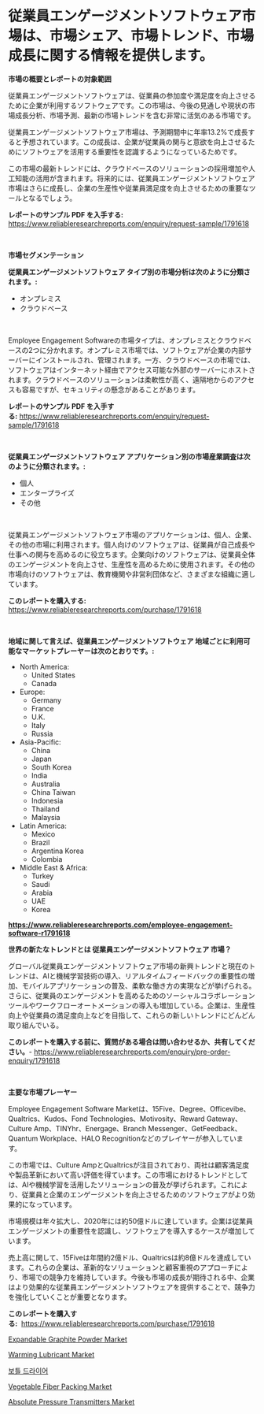 <p><h1>従業員エンゲージメントソフトウェア市場は、市場シェア、市場トレンド、市場成長に関する情報を提供します。</h1></p><p><strong>市場の概要とレポートの対象範囲</strong></p>
<p><p>従業員エンゲージメントソフトウェアは、従業員の参加度や満足度を向上させるために企業が利用するソフトウェアです。この市場は、今後の見通しや現状の市場成長分析、市場予測、最新の市場トレンドを含む非常に活気のある市場です。</p><p>従業員エンゲージメントソフトウェア市場は、予測期間中に年率13.2%で成長すると予想されています。この成長は、企業が従業員の関与と意欲を向上させるためにソフトウェアを活用する重要性を認識するようになっているためです。</p><p>この市場の最新トレンドには、クラウドベースのソリューションの採用増加や人工知能の活用が含まれます。将来的には、従業員エンゲージメントソフトウェア市場はさらに成長し、企業の生産性や従業員満足度を向上させるための重要なツールとなるでしょう。</p></p>
<p><strong>レポートのサンプル PDF を入手する:</strong> <a href="https://www.reliableresearchreports.com/enquiry/request-sample/1791618">https://www.reliableresearchreports.com/enquiry/request-sample/1791618</a></p>
<p>&nbsp;</p>
<p><strong>市場セグメンテーション</strong></p>
<p><strong>従業員エンゲージメントソフトウェア タイプ別の市場分析は次のように分類されます。:</strong></p>
<p><ul><li>オンプレミス</li><li>クラウドベース</li></ul></p>
<p>&nbsp;</p>
<p><p>Employee Engagement Softwareの市場タイプは、オンプレミスとクラウドベースの2つに分かれます。オンプレミス市場では、ソフトウェアが企業の内部サーバーにインストールされ、管理されます。一方、クラウドベースの市場では、ソフトウェアはインターネット経由でアクセス可能な外部のサーバーにホストされます。クラウドベースのソリューションは柔軟性が高く、遠隔地からのアクセスも容易ですが、セキュリティの懸念があることがあります。</p></p>
<p><strong>レポートのサンプル PDF を入手する:</strong>&nbsp;<a href="https://www.reliableresearchreports.com/enquiry/request-sample/1791618">https://www.reliableresearchreports.com/enquiry/request-sample/1791618</a></p>
<p>&nbsp;</p>
<p><strong> 従業員エンゲージメントソフトウェア アプリケーション別の市場産業調査は次のように分類されます。:</strong></p>
<p><ul><li>個人</li><li>エンタープライズ</li><li>その他</li></ul></p>
<p>&nbsp;</p>
<p><p>従業員エンゲージメントソフトウェア市場のアプリケーションは、個人、企業、その他の市場に利用されます。個人向けのソフトウェアは、従業員が自己成長や仕事への関与を高めるのに役立ちます。企業向けのソフトウェアは、従業員全体のエンゲージメントを向上させ、生産性を高めるために使用されます。その他の市場向けのソフトウェアは、教育機関や非営利団体など、さまざまな組織に適しています。</p></p>
<p><strong>このレポートを購入する:</strong>&nbsp; <a href="https://www.reliableresearchreports.com/purchase/1791618">https://www.reliableresearchreports.com/purchase/1791618</a></p>
<p>&nbsp;</p>
<p><strong>地域に関して言えば、従業員エンゲージメントソフトウェア 地域ごとに利用可能なマーケットプレーヤーは次のとおりです。:</strong></p>
<p><ul>
    <li>
        North America:
        <ul>
            <li>United States</li>
            <li>Canada</li>
        </ul>
    </li>
    <li>
        Europe:
        <ul>
            <li>Germany</li>
            <li>France</li>
            <li>U.K.</li>
            <li>Italy</li>
            <li>Russia</li>
        </ul>
    </li>
    <li>
        Asia-Pacific:
        <ul>
            <li>China</li>
            <li>Japan</li>
            <li>South Korea</li>
            <li>India</li>
            <li>Australia</li>
            <li>China Taiwan</li>
            <li>Indonesia</li>
            <li>Thailand</li>
            <li>Malaysia</li>
        </ul>
    </li>
    <li>
        Latin America:
        <ul>
            <li>Mexico</li>
            <li>Brazil</li>
            <li>Argentina Korea</li>
            <li>Colombia</li>
        </ul>
    </li>
    <li>
        Middle East & Africa:
        <ul>
            <li>Turkey</li>
            <li>Saudi</li>
            <li>Arabia</li>
            <li>UAE</li>
            <li>Korea</li>
        </ul>
    </li>
    </ul></p>
<p><strong><a href="https://www.reliableresearchreports.com/employee-engagement-software-r1791618">https://www.reliableresearchreports.com/employee-engagement-software-r1791618</a></strong>&nbsp;</p>
<p><strong>世界の新たなトレンドとは 従業員エンゲージメントソフトウェア 市場？</strong></p>
<p><p>グローバル従業員エンゲージメントソフトウェア市場の新興トレンドと現在のトレンドは、AIと機械学習技術の導入、リアルタイムフィードバックの重要性の増加、モバイルアプリケーションの普及、柔軟な働き方の実現などが挙げられる。さらに、従業員のエンゲージメントを高めるためのソーシャルコラボレーションツールやワークフローオートメーションの導入も増加している。企業は、生産性向上や従業員の満足度向上などを目指して、これらの新しいトレンドにどんどん取り組んでいる。</p></p>
<p><strong>このレポートを購入する前に、質問がある場合は問い合わせるか、共有してください。</strong>- <a href="https://www.reliableresearchreports.com/enquiry/pre-order-enquiry/1791618">https://www.reliableresearchreports.com/enquiry/pre-order-enquiry/1791618</a></p>
<p>&nbsp;</p>
<p><strong>主要な市場プレーヤー</strong></p>
<p><p>Employee Engagement Software Marketは、15Five、Degree、Officevibe、Qualtrics、Kudos、Fond Technologies、Motivosity、Reward Gateway、Culture Amp、TINYhr、Energage、Branch Messenger、GetFeedback、Quantum Workplace、HALO Recognitionなどのプレイヤーが参入しています。</p><p>この市場では、Culture AmpとQualtricsが注目されており、両社は顧客満足度や製品革新において高い評価を得ています。この市場におけるトレンドとしては、AIや機械学習を活用したソリューションの普及が挙げられます。これにより、従業員と企業のエンゲージメントを向上させるためのソフトウェアがより効果的になっています。</p><p>市場規模は年々拡大し、2020年には約50億ドルに達しています。企業は従業員エンゲージメントの重要性を認識し、ソフトウェアを導入するケースが増加しています。</p><p>売上高に関して、15Fiveは年間約2億ドル、Qualtricsは約8億ドルを達成しています。これらの企業は、革新的なソリューションと顧客重視のアプローチにより、市場での競争力を維持しています。今後も市場の成長が期待される中、企業はより効果的な従業員エンゲージメントソフトウェアを提供することで、競争力を強化していくことが重要となります。</p></p>
<p><strong>このレポートを購入する:</strong>&nbsp;&nbsp;<a href="https://www.reliableresearchreports.com/purchase/1791618">https://www.reliableresearchreports.com/purchase/1791618</a></p>
<p><p><a href="https://www.linkedin.com/pulse/expandable-graphite-powder-market-growth-trends-covid-19-5iqbe?trackingId=oCperHlP7hTKTnexE%2BGALw%3D%3D">Expandable Graphite Powder Market</a></p><p><a href="https://issuu.com/reportprime-2/docs/warming-lubricant-market-size-2030.pptx">Warming Lubricant Market</a></p><p><a href="https://github.com/OwenHamiytll568745/Market-Research-Report-List-1/blob/main/177233620210.md">보틀 드라이어</a></p><p><a href="https://www.linkedin.com/pulse/global-vegetable-fiber-packing-market-size-trends-insights-qn8xe?trackingId=fKEMPlVWbxREL4zRBjCsHg%3D%3D">Vegetable Fiber Packing Market</a></p><p><a href="https://github.com/lbird53714/Market-Research-Report-List-4/blob/main/absolute-pressure-transmitters-market.md">Absolute Pressure Transmitters Market</a></p></p>